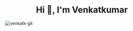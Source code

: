 <h1 align="center">Hi 👋, I'm Venkatkumar</h1>
<!-- <h3 align="center">A passionate frontend developer from India</h3> -->

<!-- <h3 align="left">Connect with me:</h3> -->
<p align="left">
</p>

<p><img align="center" src="https://github-readme-stats.vercel.app/api/top-langs?username=venkatk-git&show_icons=true&locale=en&layout=compact" alt="venkatk-git" /></p>
